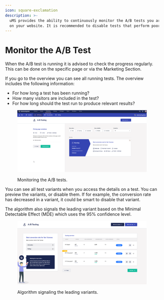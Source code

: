 ```yaml
---
icon: square-exclamation
description: >-
  uMS provides the ability to continuously monitor the A/B tests you are running
  on your website. It is recommended to disable tests that perform poorly.
---
```


# Monitor the A/B Test

When the A/B test is running it is advised to check the progress regularly. This can be done on the specific page or via the Marketing Section.

If you go to the overview you can see all running tests. The overview includes the following information:

* For how long a test has been running?
* How many visitors are included in the test?
* For how long should the test run to produce relevant results?

<figure><img src="../../.gitbook/assets/image (13).png" alt="Monitoring the A/B tests."><figcaption><p>Monitoring the A/B tests.</p></figcaption></figure>

You can see all test variants when you access the details on a test. You can preview the variants, or disable them. If for example, the conversion rate has decreased in a variant, it could be smart to disable that variant.

The algorithm also signals the leading variant based on the Minimal Detectable Effect (MDE) which uses the 95% confidence level.

<figure><img src="../../.gitbook/assets/image (15).png" alt="Algorithm signaling the leading variants."><figcaption><p>Algorithm signaling the leading variants.</p></figcaption></figure>
